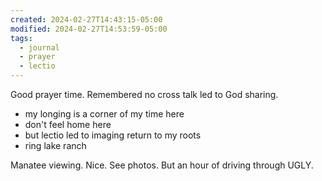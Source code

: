 ```yaml
---
created: 2024-02-27T14:43:15-05:00
modified: 2024-02-27T14:53:59-05:00
tags:
  - journal
  - prayer
  - lectio
---
```


Good prayer time. Remembered no cross talk led to God sharing.

- my longing is a corner of my time here
- don't feel home here
- but lectio led to imaging return to my roots
- ring lake ranch

Manatee viewing. Nice. See photos. But an hour of driving through UGLY.

